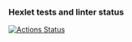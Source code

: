 ### Hexlet tests and linter status

[![Actions Status](https://github.com/DiegoHLZ/frontend-project-103/actions/workflows/hexlet-check.yml/badge.svg)](https://github.com/DiegoHLZ/frontend-project-103/actions)
